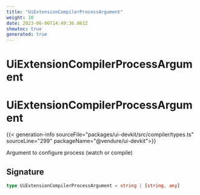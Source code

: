 ```yaml
---
title: "UiExtensionCompilerProcessArgument"
weight: 10
date: 2023-06-06T14:49:36.061Z
showtoc: true
generated: true
---
```

<!-- This file was generated from the Vendure source. Do not modify. Instead, re-run the "docs:build" script -->

# UiExtensionCompilerProcessArgument
<div class="symbol">


# UiExtensionCompilerProcessArgument

{{< generation-info sourceFile="packages/ui-devkit/src/compiler/types.ts" sourceLine="299" packageName="@vendure/ui-devkit">}}

Argument to configure process (watch or compile)

## Signature

```TypeScript
type UiExtensionCompilerProcessArgument = string | [string, any]
```
</div>
